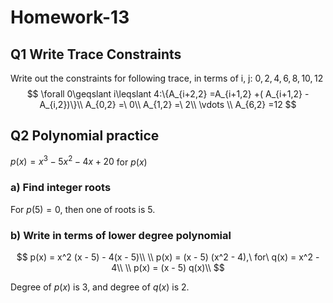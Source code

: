 # Homework-13
## Q1 Write Trace Constraints
Write out the constraints for following trace, in terms of i, j: $0,2,4,6,8,10,12$
$$
\forall 0\geqslant i\leqslant 4:\{A_{i+2,2} =A_{i+1,2} +( A_{i+1,2} -A_{i,2})\}\\
A_{0,2} =\ 0\\
A_{1,2} =\ 2\\
\vdots \\
A_{6,2} =12
$$

## Q2 Polynomial practice
$p(x) = x^3 − 5x^2 − 4x + 20$ for $p(x)$

### a) Find integer roots
For $p(5)=0$, then one of roots is 5.

### b) Write in terms of lower degree polynomial
$$
p(x) = x^2 (x - 5) - 4(x - 5)\\
\\
p(x) = (x - 5) (x^2 - 4),\ for\ q(x) = x^2 - 4\\
\\
p(x) = (x - 5) q(x)\\
$$

Degree of $p(x)$ is 3, and degree of $q(x)$ is 2.

